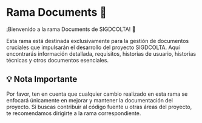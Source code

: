 # Rama Documents 📄

¡Bienvenido a la rama Documents de SIGDCOLTA! 🚀

Esta rama está destinada exclusivamente para la gestión de documentos cruciales que impulsarán el desarrollo del proyecto SIGDCOLTA. Aquí encontrarás información detallada, requisitos, historias de usuario, historias técnicas y otros documentos esenciales.

## 💡 Nota Importante

Por favor, ten en cuenta que cualquier cambio realizado en esta rama se enfocará únicamente en mejorar y mantener la documentación del proyecto. Si buscas contribuir al código fuente u otras áreas del proyecto, te recomendamos dirigirte a la rama correspondiente.
